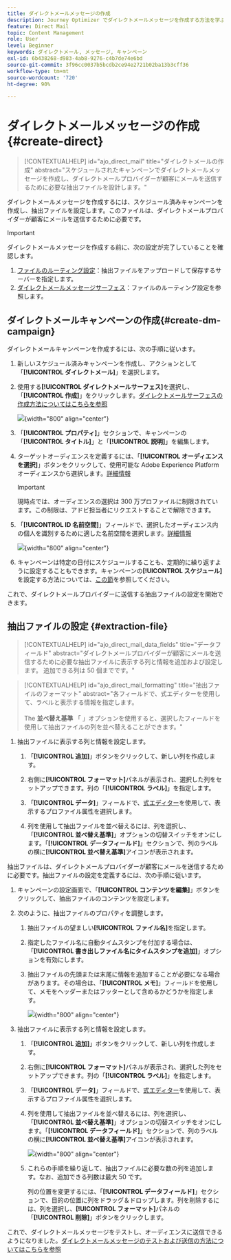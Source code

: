 ```yaml
---
title: ダイレクトメールメッセージの作成
description: Journey Optimizer でダイレクトメールメッセージを作成する方法を学ぶ
feature: Direct Mail
topic: Content Management
role: User
level: Beginner
keywords: ダイレクトメール, メッセージ, キャンペーン
exl-id: 6b438268-d983-4ab8-9276-c4b7de74e6bd
source-git-commit: 3f96cc0037b5bcdb2ce94e2721b02ba13b3cff36
workflow-type: tm+mt
source-wordcount: '720'
ht-degree: 90%

---
```


# ダイレクトメールメッセージの作成 {#create-direct}

>[!CONTEXTUALHELP]
>id="ajo_direct_mail"
>title="ダイレクトメールの作成"
>abstract="スケジュールされたキャンペーンでダイレクトメールメッセージを作成し、ダイレクトメールプロバイダーが顧客にメールを送信するために必要な抽出ファイルを設計します。"

ダイレクトメールメッセージを作成するには、スケジュール済みキャンペーンを作成し、抽出ファイルを設定します。このファイルは、ダイレクトメールプロバイダーが顧客にメールを送信するために必要です。

>[!IMPORTANT]
>
>ダイレクトメールメッセージを作成する前に、次の設定が完了していることを確認します。
>
>1. [ファイルのルーティング設定](../direct-mail/direct-mail-configuration.md#file-routing-configuration)：抽出ファイルをアップロードして保存するサーバーを指定します。
>1. [ダイレクトメールメッセージサーフェス](../direct-mail/direct-mail-configuration.md#direct-mail-surface)：ファイルのルーティング設定を参照します。


## ダイレクトメールキャンペーンの作成{#create-dm-campaign}

ダイレクトメールキャンペーンを作成するには、次の手順に従います。

1. 新しいスケジュール済みキャンペーンを作成し、アクションとして「**[!UICONTROL ダイレクトメール]**」を選択します。

1. 使用する&#x200B;**[!UICONTROL ダイレクトメールサーフェス]**&#x200B;を選択し、「**[!UICONTROL 作成]**」をクリックします。[ダイレクトメールサーフェスの作成方法についてはこちらを参照](direct-mail-configuration.md#direct-mail-surface)

   ![](assets/direct-mail-campaign.png){width="800" align="center"}

1. 「**[!UICONTROL プロパティ]**」セクションで、キャンペーンの「**[!UICONTROL タイトル]**」と「**[!UICONTROL 説明]**」を編集します。

1. ターゲットオーディエンスを定義するには、「**[!UICONTROL オーディエンスを選択]**」ボタンをクリックして、使用可能な Adobe Experience Platform オーディエンスから選択します。[詳細情報](../audience/about-audiences.md)

   >[!IMPORTANT]
   >
   >現時点では、オーディエンスの選択は 300 万プロファイルに制限されています。この制限は、アドビ担当者にリクエストすることで解除できます。

1. 「**[!UICONTROL ID 名前空間]**」フィールドで、選択したオーディエンス内の個人を識別するために適した名前空間を選択します。[詳細情報](../event/about-creating.md#select-the-namespace)

   ![](assets/direct-mail-campaign-properties.png){width="800" align="center"}

1. キャンペーンは特定の日付にスケジュールすることも、定期的に繰り返すように設定することもできます。キャンペーンの&#x200B;**[!UICONTROL スケジュール]**&#x200B;を設定する方法については、[この節](../campaigns/create-campaign.md#schedule)を参照してください。

これで、ダイレクトメールプロバイダーに送信する抽出ファイルの設定を開始できます。

## 抽出ファイルの設定 {#extraction-file}

>[!CONTEXTUALHELP]
>id="ajo_direct_mail_data_fields"
>title="データフィールド"
>abstract="ダイレクトメールプロバイダーが顧客にメールを送信するために必要な抽出ファイルに表示する列と情報を追加および設定します。 追加できる列は 50 個までです。"

>[!CONTEXTUALHELP]
>id="ajo_direct_mail_formatting"
>title="抽出ファイルのフォーマット"
>abstract="各フィールドで、式エディターを使用して、ラベルと表示する情報を指定します。 <br/><br/> The <b>並べ替え基準</b> 「 」オプションを使用すると、選択したフィールドを使用して抽出ファイルの列を並べ替えることができます。"

1. 抽出ファイルに表示する列と情報を設定します。

   1. 「**[!UICONTROL 追加]**」ボタンをクリックして、新しい列を作成します。

   1. 右側に&#x200B;**[!UICONTROL フォーマット]**&#x200B;パネルが表示され、選択した列をセットアップできます。列の「**[!UICONTROL ラベル]**」を指定します。

   1. 「**[!UICONTROL データ]**」フィールドで、[式エディター](../personalization/personalization-build-expressions.md)を使用して、表示するプロファイル属性を選択します。

   1. 列を使用して抽出ファイルを並べ替えるには、列を選択し、「**[!UICONTROL 並べ替え基準]**」オプションの切替スイッチをオンにします。「**[!UICONTROL データフィールド]**」セクションで、列のラベルの横に&#x200B;**[!UICONTROL 並べ替え基準]**&#x200B;アイコンが表示されます。







抽出ファイルは、ダイレクトメールプロバイダーが顧客にメールを送信するために必要です。抽出ファイルの設定を定義するには、次の手順に従います。

1. キャンペーンの設定画面で、「**[!UICONTROL コンテンツを編集]**」ボタンをクリックして、抽出ファイルのコンテンツを設定します。

1. 次のように、抽出ファイルのプロパティを調整します。

   1. 抽出ファイルの望ましい&#x200B;**[!UICONTROL ファイル名]**&#x200B;を指定します。

   1. 指定したファイル名に自動タイムスタンプを付加する場合は、「**[!UICONTROL 書き出しファイル名にタイムスタンプを追加]**」オプションを有効にします。

   1. 抽出ファイルの先頭または末尾に情報を追加することが必要になる場合があります。その場合は、「**[!UICONTROL メモ]**」フィールドを使用して、メモをヘッダーまたはフッターとして含めるかどうかを指定します。

      ![](assets/direct-mail-properties.png){width="800" align="center"}

1. 抽出ファイルに表示する列と情報を設定します。

   1. 「**[!UICONTROL 追加]**」ボタンをクリックして、新しい列を作成します。

   1. 右側に&#x200B;**[!UICONTROL フォーマット]**&#x200B;パネルが表示され、選択した列をセットアップできます。列の「**[!UICONTROL ラベル]**」を指定します。

   1. 「**[!UICONTROL データ]**」フィールドで、[式エディター](../personalization/personalization-build-expressions.md)を使用して、表示するプロファイル属性を選択します。

   1. 列を使用して抽出ファイルを並べ替えるには、列を選択し、「**[!UICONTROL 並べ替え基準]**」オプションの切替スイッチをオンにします。「**[!UICONTROL データフィールド]**」セクションで、列のラベルの横に&#x200B;**[!UICONTROL 並べ替え基準]**&#x200B;アイコンが表示されます。

      ![](assets/direct-mail-content.png){width="800" align="center"}

   1. これらの手順を繰り返して、抽出ファイルに必要な数の列を追加します。なお、追加できる列数は最大 50 です。

      列の位置を変更するには、「**[!UICONTROL データフィールド]**」セクションで、目的の位置に列をドラッグ＆ドロップします。列を削除するには、列を選択し、**[!UICONTROL フォーマット]**&#x200B;パネルの「**[!UICONTROL 削除]**」ボタンをクリックします。

これで、ダイレクトメールメッセージをテストし、オーディエンスに送信できるようになりました。[ダイレクトメールメッセージのテストおよび送信の方法についてはこちらを参照](test-send-direct-mail.md)
